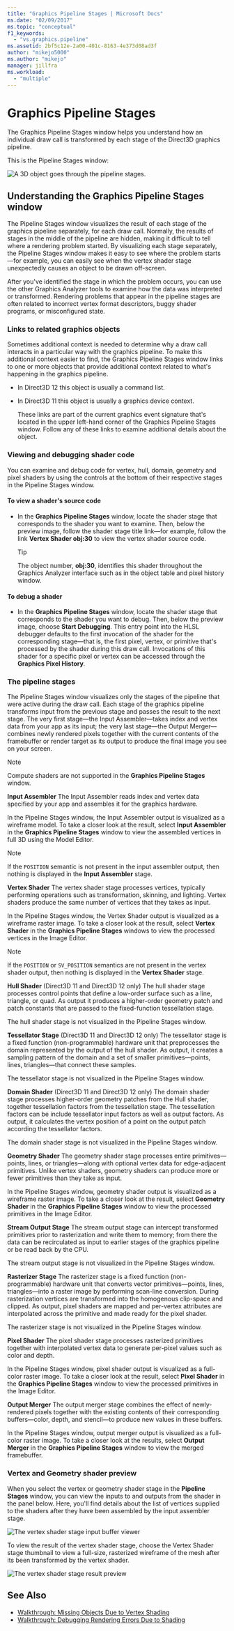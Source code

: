 ```yaml
---
title: "Graphics Pipeline Stages | Microsoft Docs"
ms.date: "02/09/2017"
ms.topic: "conceptual"
f1_keywords:
  - "vs.graphics.pipeline"
ms.assetid: 2bf5c12e-2a00-401c-8163-4e373d08ad3f
author: "mikejo5000"
ms.author: "mikejo"
manager: jillfra
ms.workload:
  - "multiple"
---
```

# Graphics Pipeline Stages
The Graphics Pipeline Stages window helps you understand how an individual draw call is transformed by each stage of the Direct3D graphics pipeline.

 This is the Pipeline Stages window:

 ![A 3D object goes through the pipeline stages.](media/gfx_diag_demo_pipeline_stages_orientation.png)

## Understanding the Graphics Pipeline Stages window
 The Pipeline Stages window visualizes the result of each stage of the graphics pipeline separately, for each draw call. Normally, the results of stages in the middle of the pipeline are hidden, making it difficult to tell where a rendering problem started. By visualizing each stage separately, the Pipeline Stages window makes it easy to see where the problem starts—for example, you can easily see when the vertex shader stage unexpectedly causes an object to be drawn off-screen.

 After you've identified the stage in which the problem occurs, you can use the other Graphics Analyzer tools to examine how the data was interpreted or transformed. Rendering problems that appear in the pipeline stages are often related to incorrect vertex format descriptors, buggy shader programs, or misconfigured state.

### Links to related graphics objects
 Sometimes additional context is needed to determine why a draw call interacts in a particular way with the graphics pipeline. To make this additional context easier to find, the Graphics Pipeline Stages window links to one or more objects that provide additional context related to what's happening in the graphics pipeline.

- In Direct3D 12 this object is usually a command list.

- In Direct3D 11 this object is usually a graphics device context.

  These links are part of the current graphics event signature that's located in the upper left-hand corner of the Graphics Pipeline Stages window. Follow any of these links to examine additional details about the object.

### Viewing and debugging shader code
 You can examine and debug code for vertex, hull, domain, geometry and pixel shaders by using the controls at the bottom of their respective stages in the Pipeline Stages window.

#### To view a shader's source code

-   In the **Graphics Pipeline Stages** window, locate the shader stage that corresponds to the shader you want to examine. Then, below the preview image, follow the shader stage title link—for example, follow the link **Vertex Shader obj:30** to view the vertex shader source code.

    > [!TIP]
    >  The object number, **obj:30**, identifies this shader throughout the Graphics Analyzer interface such as in the object table and pixel history window.

#### To debug a shader

-   In the **Graphics Pipeline Stages** window, locate the shader stage that corresponds to the shader you want to debug. Then, below the preview image, choose **Start Debugging**. This entry point into the HLSL debugger defaults to the first invocation of the shader for the corresponding stage—that is, the first pixel, vertex, or primitive that's processed by the shader during this draw call. Invocations of this shader for a specific pixel or vertex can be accessed through the **Graphics Pixel History**.

### The pipeline stages
 The Pipeline Stages window visualizes only the stages of the pipeline that were active during the draw call. Each stage of the graphics pipeline transforms input from the previous stage and passes the result to the next stage. The very first stage—the Input Assembler—takes index and vertex data from your app as its input; the very last stage—the Output Merger—combines newly rendered pixels together with the current contents of the framebuffer or render target as its output to produce the final image you see on your screen.

> [!NOTE]
>  Compute shaders are not supported in the **Graphics Pipeline Stages** window.

 **Input Assembler**
 The Input Assembler reads index and vertex data specified by your app and assembles it for the graphics hardware.

 In the Pipeline Stages window, the Input Assembler output is visualized as a wireframe model. To take a closer look at the result, select **Input Assembler** in the **Graphics Pipeline Stages** window to view the assembled vertices in full 3D using the Model Editor.

> [!NOTE]
>  If the `POSITION` semantic is not present in the input assembler output, then nothing is displayed in the **Input Assembler** stage.

 **Vertex Shader**
 The vertex shader stage processes vertices, typically performing operations such as transformation, skinning, and lighting. Vertex shaders produce the same number of vertices that they takes as input.

 In the Pipeline Stages window, the Vertex Shader output is visualized as a wireframe raster image. To take a closer look at the result, select **Vertex Shader** in the **Graphics Pipeline Stages** windows to view the processed vertices in the Image Editor.

> [!NOTE]
>  If the `POSITION` or `SV_POSITION` semantics are not present in the vertex shader output, then nothing is displayed in the **Vertex Shader** stage.

 **Hull Shader** (Direct3D 11 and Direct3D 12 only)
 The hull shader stage processes control points that define a low-order surface such as a line, triangle, or quad. As output it produces a higher-order geometry patch and patch constants that are passed to the fixed-function tessellation stage.

 The hull shader stage is not visualized in the Pipeline Stages window.

 **Tessellator Stage** (Direct3D 11 and Direct3D 12 only)
 The tessellator stage is a fixed function (non-programmable) hardware unit that preprocesses the domain represented by the output of the hull shader. As output, it creates a sampling pattern of the domain and a set of smaller primitives—points, lines, triangles—that connect these samples.

 The tessellator stage is not visualized in the Pipeline Stages window.

 **Domain Shader** (Direct3D 11 and Direct3D 12 only)
 The domain shader stage processes higher-order geometry patches from the Hull shader, together tessellation factors from the tessellation stage. The tessellation factors can be include tessellator input factors as well as output factors. As output, it calculates the vertex position of a point on the output patch according the tessellator factors.

 The domain shader stage is not visualized in the Pipeline Stages window.

 **Geometry Shader**
 The geometry shader stage processes entire primitives—points, lines, or triangles—along with optional vertex data for edge-adjacent primitives. Unlike vertex shaders, geometry shaders can produce more or fewer primitives than they take as input.

 In the Pipeline Stages window, geometry shader output is visualized as a wireframe raster image. To take a closer look at the result, select **Geometry Shader** in the **Graphics Pipeline Stages** window to view the processed primitives in the Image Editor.

 **Stream Output Stage**
 The stream output stage can intercept transformed primitives prior to rasterization and write them to memory; from there the data can be recirculated as input to earlier stages of the graphics pipeline or be read back by the CPU.

 The stream output stage is not visualized in the Pipeline Stages window.

 **Rasterizer Stage**
 The rasterizer stage is a fixed function (non-programmable) hardware unit that converts vector primitives—points, lines, triangles—into a raster image by performing scan-line conversion. During rasterization vertices are transformed into the homogenous clip-space and clipped. As output, pixel shaders are mapped and per-vertex attributes are interpolated across the primitive and made ready for the pixel shader.

 The rasterizer stage is not visualized in the Pipeline Stages window.

 **Pixel Shader**
 The pixel shader stage processes rasterized primitives together with interpolated vertex data to generate per-pixel values such as color and depth.

 In the Pipeline Stages window, pixel shader output is visualized as a full-color raster image. To take a closer look at the result, select **Pixel Shader** in the **Graphics Pipeline Stages** window to view the processed primitives in the Image Editor.

 **Output Merger**
 The output merger stage combines the effect of newly-rendered pixels together with the existing contents of their corresponding buffers—color, depth, and stencil—to produce new values in these buffers.

 In the Pipeline Stages window, output merger output is visualized as a full-color raster image. To take a closer look at the results, select **Output Merger** in the **Graphics Pipeline Stages** window to view the merged framebuffer.

### Vertex and Geometry shader preview
 When you select the vertex or geometry shader stage in the **Pipeline Stages** window, you can view the inputs to and outputs from the shader in the panel below.  Here, you'll find details about the list of vertices supplied to the shaders after they have been assembled by the input assembler stage.

 ![The vertex shader stage input buffer viewer](media/gfx_diag_vertex_shader_inbuffers.png)

 To view the result of the vertex shader stage, choose the Vertex Shader stage thumbnail to view a full-size, rasterized wireframe of the mesh after its been transformed by the vertex shader.

 ![The vertex shader stage result preview](media/gfx_diag_vertex_shader_preview.png)

## See Also
- [Walkthrough: Missing Objects Due to Vertex Shading](walkthrough-missing-objects-due-to-vertex-shading.md)
- [Walkthrough: Debugging Rendering Errors Due to Shading](walkthrough-debugging-rendering-errors-due-to-shading.md)
